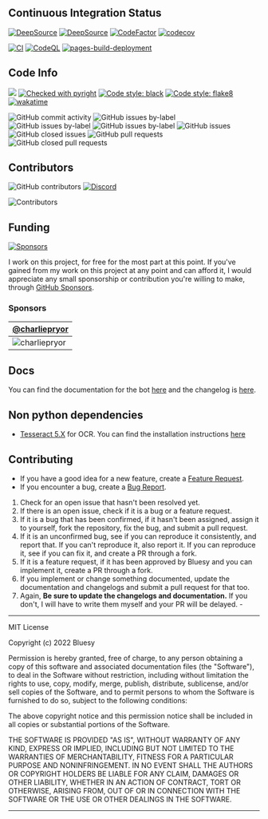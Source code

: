 ## Continuous Integration Status
[![DeepSource](https://deepsource.io/gh/Bluesy1/CharB0T.svg/?label=active+issues&show_trend=true&token=wb08Mu693aFli6scALkkEmql)](https://deepsource.io/gh/Bluesy1/CharB0T/?ref=repository-badge)
[![DeepSource](https://deepsource.io/gh/Bluesy1/CharB0T.svg/?label=resolved+issues&show_trend=true&token=wb08Mu693aFli6scALkkEmql)](https://deepsource.io/gh/Bluesy1/CharB0T/?ref=repository-badge)
[![CodeFactor](https://www.codefactor.io/repository/github/bluesy1/charb0t/badge)](https://www.codefactor.io/repository/github/bluesy1/charb0t)
[![codecov](https://codecov.io/gh/Bluesy1/CharB0T/branch/main/graph/badge.svg?token=QDBTWB57NC)](https://codecov.io/gh/Bluesy1/CharB0T)

[![CI](https://github.com/Bluesy1/CharB0T/actions/workflows/ci.yml/badge.svg)](https://github.com/Bluesy1/CharB0T/actions/workflows/ci.yml)
[![CodeQL](https://github.com/Bluesy1/CharB0T/actions/workflows/codeql-analysis.yml/badge.svg)](https://github.com/Bluesy1/CharB0T/actions/workflows/codeql-analysis.yml)
[![pages-build-deployment](https://github.com/Bluesy1/CharB0T/actions/workflows/pages/pages-build-deployment/badge.svg?branch=gh-pages)](https://github.com/Bluesy1/CharB0T/actions/workflows/pages/pages-build-deployment)

## Code Info

![](https://img.shields.io/badge/license-MIT-blue.svg)
[![Checked with pyright](https://img.shields.io/badge/pyright-checked-informational.svg)](https://github.com/microsoft/pyright/)
[![Code style: black](https://img.shields.io/badge/code%20style-black-000000.svg)](https://github.com/psf/black)
[![Code style: flake8](https://img.shields.io/badge/code%20style-flake8-blue.svg)](https://github.com/pycqa/flake8)
[![wakatime](https://wakatime.com/badge/github/Bluesy1/CharB0T.svg)](https://wakatime.com/badge/github/Bluesy1/CharB0T)

![GitHub commit activity](https://img.shields.io/github/commit-activity/w/Bluesy1/CharB0T)
![GitHub issues by-label](https://img.shields.io/github/issues/Bluesy1/CharB0T/feature%20request?label=Feature%20Requests)
![GitHub issues by-label](https://img.shields.io/github/issues/Bluesy1/CharB0T/bug?label=Confirmed%20Bugs)
![GitHub issues by-label](https://img.shields.io/github/issues/Bluesy1/CharB0T/unconfirmed%20bug?label=Unconfirmed%20Bugs)
![GitHub issues](https://img.shields.io/github/issues/Bluesy1/CharB0T)
![GitHub closed issues](https://img.shields.io/github/issues-closed/Bluesy1/CharB0T)
![GitHub pull requests](https://img.shields.io/github/issues-pr/Bluesy1/CharB0T)
![GitHub closed pull requests](https://img.shields.io/github/issues-pr-closed/Bluesy1/CharB0T)

## Contributors

![GitHub contributors](https://img.shields.io/github/contributors/Bluesy1/CharB0T.svg)
[![Discord](https://img.shields.io/discord/225345178955808768)](https://cpry.net/discord)

![Contributors](https://contrib.rocks/image?repo=BLuesy1/CharB0T)

## Funding
[![Sponsors](https://img.shields.io/github/sponsors/Bluesy1)](https://github.com/sponsors/Bluesy1)

I work on this project, for free for the most part at this point. If you've gained from my work on this project at any point and can afford it, I would appreciate any small sponsorship or contribution you're willing to make, through [GitHub Sponsors](https://github.com/sponsors/Bluesy1).

### Sponsors

| [@charliepryor](https://github.com/charliepryor)                               |
|--------------------------------------------------------------------------------|
| ![charliepryor](https://avatars.githubusercontent.com/u/11860948?v=4&size=128) |

## Docs

You can find the documentation for the bot [here](https://bluesy1.github.io/CharB0T/docs/) and the changelog is [here](https://bluesy1.github.io/CharB0T/changes).

## Non python dependencies
- [Tesseract 5.X](https://github.com/tesseract-ocr/tesseract) for OCR. You can find the installation instructions [here](https://tesseract-ocr.github.io/tessdoc/Installation.html)

## Contributing

- If you have a good idea for a new feature, create a [Feature Request](https://github.com/Bluesy1/CharB0T/issues/new?assignees=&labels=feature+request&template=feature_request.yml).
- If you encounter a bug, create a [Bug Report](https://github.com/Bluesy1/CharB0T/issues/new?assignees=&labels=unconfirmed+bug&template=bug_report.yml).


1. Check for an open issue that hasn't been resolved yet.
2. If there is an open issue, check if it is a bug or a feature request.
3. If it is a bug that has been confirmed, if it hasn't been assigned, assign it to yourself, fork the repository,
  fix the bug, and submit a pull request.
4. If it is an unconfirmed bug, see if you can reproduce it consistently, and report that. If you can't reproduce it,
  also report it. If you can reproduce it, see if you can fix it, and create a PR through a fork.
5. If it is a feature request, if it has been approved by Bluesy and you can implement it, create a PR through a fork.
6. If you implement or change something documented, update the documentation and changelogs and submit a pull request for that too.
7. Again, **Be sure to update the changelogs and documentation.** If you don't, I will have to write them myself and your PR will be delayed. -

----------------------------------------------------------------------------
MIT License

Copyright (c) 2022 Bluesy

Permission is hereby granted, free of charge, to any person obtaining a copy
of this software and associated documentation files (the "Software"), to deal
in the Software without restriction, including without limitation the rights
to use, copy, modify, merge, publish, distribute, sublicense, and/or sell
copies of the Software, and to permit persons to whom the Software is
furnished to do so, subject to the following conditions:

The above copyright notice and this permission notice shall be included in all
copies or substantial portions of the Software.

THE SOFTWARE IS PROVIDED "AS IS", WITHOUT WARRANTY OF ANY KIND, EXPRESS OR
IMPLIED, INCLUDING BUT NOT LIMITED TO THE WARRANTIES OF MERCHANTABILITY,
FITNESS FOR A PARTICULAR PURPOSE AND NONINFRINGEMENT. IN NO EVENT SHALL THE
AUTHORS OR COPYRIGHT HOLDERS BE LIABLE FOR ANY CLAIM, DAMAGES OR OTHER
LIABILITY, WHETHER IN AN ACTION OF CONTRACT, TORT OR OTHERWISE, ARISING FROM,
OUT OF OR IN CONNECTION WITH THE SOFTWARE OR THE USE OR OTHER DEALINGS IN THE
SOFTWARE.

----------------------------------------------------------------------------
